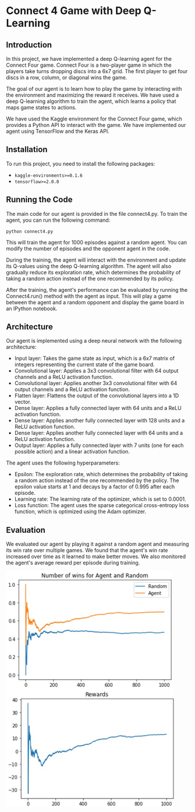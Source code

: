 # Connect 4 Game with Deep Q-Learning
## Introduction
In this project, we have implemented a deep Q-learning agent for the Connect Four game. Connect Four is a two-player game in which the players take turns dropping discs into a 6x7 grid. The first player to get four discs in a row, column, or diagonal wins the game.

The goal of our agent is to learn how to play the game by interacting with the environment and maximizing the reward it receives. We have used a deep Q-learning algorithm to train the agent, which learns a policy that maps game states to actions.

We have used the Kaggle environment for the Connect Four game, which provides a Python API to interact with the game. We have implemented our agent using TensorFlow and the Keras API.
## Installation
To run this project, you need to install the following packages:

+ `kaggle-environments>=0.1.6`
+ `tensorflow>=2.0.0`

## Running the Code
The main code for our agent is provided in the file connect4.py. To train the agent, you can run the following command:
```
python connect4.py
```

This will train the agent for 1000 episodes against a random agent. You can modify the number of episodes and the opponent agent in the code.

During the training, the agent will interact with the environment and update its Q-values using the deep Q-learning algorithm. The agent will also gradually reduce its exploration rate, which determines the probability of taking a random action instead of the one recommended by its policy.

After the training, the agent's performance can be evaluated by running the Connect4.run() method with the agent as input. This will play a game between the agent and a random opponent and display the game board in an IPython notebook.

## Architecture
Our agent is implemented using a deep neural network with the following architecture:

+ Input layer: Takes the game state as input, which is a 6x7 matrix of integers representing the current state of the game board.
+ Convolutional layer: Applies a 3x3 convolutional filter with 64 output channels and a ReLU activation function.
+ Convolutional layer: Applies another 3x3 convolutional filter with 64 output channels and a ReLU activation function.
+ Flatten layer: Flattens the output of the convolutional layers into a 1D vector.
+ Dense layer: Applies a fully connected layer with 64 units and a ReLU activation function.
+ Dense layer: Applies another fully connected layer with 128 units and a ReLU activation function.
+ Dense layer: Applies another fully connected layer with 64 units and a ReLU activation function.
+ Output layer: Applies a fully connected layer with 7 units (one for each possible action) and a linear activation function.

The agent uses the following hyperparameters:

+ Epsilon: The exploration rate, which determines the probability of taking a random action instead of the one recommended by the policy. The epsilon value starts at 1 and decays by a factor of 0.995 after each episode.
+ Learning rate: The learning rate of the optimizer, which is set to 0.0001.
+ Loss function: The agent uses the sparse categorical cross-entropy loss function, which is optimized using the Adam optimizer.


## Evaluation
We evaluated our agent by playing it against a random agent and measuring its win rate over multiple games. We found that the agent's win rate increased over time as it learned to make better moves. We also monitored the agent's average reward per episode during training.

![](images/number_of_wins.jpg)
![](images/rewards.jpg)


